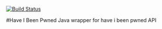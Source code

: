 [![Build Status](https://travis-ci.org/EaseSpace/have-i-been-pwned.svg?branch=master)](https://travis-ci.org/EaseSpace/have-i-been-pwned)

#Have I Been Pwned
Java wrapper for have i been pwned API
